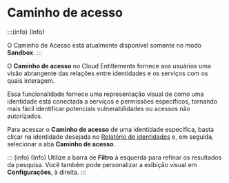 # Caminho de acesso

:::(info) (Info)

O Caminho de Acesso está atualmente disponível somente no modo **Sandbox**.
:::

O **Caminho de acesso** no Cloud Entitlements fornece aos usuários uma visão abrangente das relações entre identidades e os serviços com os quais interagem.

Essa funcionalidade fornece uma representação visual de como uma identidade está conectada a serviços e permissões específicos, tornando mais fácil identificar potenciais vulnerabilidades ou acessos não autorizados.

Para acessar o **Caminho de acesso** de uma identidade específica, basta clicar na identidade desejada no [Relatório de identidades](/v4/docs/pt/cloud-entitlements-identities-report) e, em seguida, selecionar a aba **Caminho de acesso**.



::: (info) (Info)
Utilize a barra de **Filtro** à esquerda para refinar os resultados da pesquisa. Você também pode  personalizar a exibição visual em **Configurações**, à direita. 
:::
